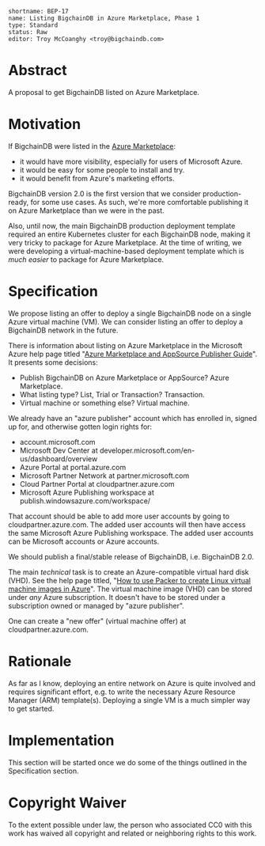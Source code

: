 ```
shortname: BEP-17
name: Listing BigchainDB in Azure Marketplace, Phase 1
type: Standard
status: Raw
editor: Troy McCoanghy <troy@bigchaindb.com>
```

# Abstract

A proposal to get BigchainDB listed on Azure Marketplace.

# Motivation

If BigchainDB were listed in the [Azure Marketplace](https://azuremarketplace.microsoft.com/en-us/marketplace/):

- it would have more visibility, especially for users of Microsoft Azure.
- it would be easy for some people to install and try.
- it would benefit from Azure's marketing efforts.

BigchainDB version 2.0 is the first version that we consider production-ready, for some use cases. As such, we're more comfortable publishing it on Azure Marketplace than we were in the past.

Also, until now, the main BigchainDB production deployment template required an entire Kubernetes cluster for each BigchainDB node, making it very tricky to package for Azure Marketplace. At the time of writing, we were developing a virtual-machine-based deployment template which is _much easier_ to package for Azure Marketplace.

# Specification

We propose listing an offer to deploy a single BigchainDB node on a single Azure virtual machine (VM). We can consider listing an offer to deploy a BigchainDB network in the future.

There is information about listing on Azure Marketplace in the Microsoft Azure help page titled "[Azure Marketplace and AppSource Publisher Guide](https://docs.microsoft.com/en-us/azure/marketplace/marketplace-publishers-guide)". It presents some decisions:

- Publish BigchainDB on Azure Marketplace or AppSource? Azure Marketplace.
- What listing type? List, Trial or Transaction? Transaction.
- Virtual machine or something else? Virtual machine.

We already have an "azure publisher" account which has enrolled in, signed up for, and otherwise gotten login rights for:

* account.microsoft.com
* Microsoft Dev Center at developer.microsoft.com/en-us/dashboard/overview
* Azure Portal at portal.azure.com
* Microsoft Partner Network at partner.microsoft.com
* Cloud Partner Portal at cloudpartner.azure.com
* Microsoft Azure Publishing workspace at publish.windowsazure.com/workspace/

That account should be able to add more user accounts by going to cloudpartner.azure.com. The added user accounts will then have access the same Microsoft Azure Publishing workspace. The added user accounts can be Microsoft accounts or Azure accounts.

We should publish a final/stable release of BigchainDB, i.e. BigchainDB 2.0.

The main _technical_ task is to create an Azure-compatible virtual hard disk (VHD).
See the help page titled, "[How to use Packer to create Linux virtual machine images in Azure](https://docs.microsoft.com/en-us/azure/virtual-machines/linux/build-image-with-packer)".
The virtual machine image (VHD) can be stored under _any_ Azure subscription. It doesn't have to be stored under a subscription owned or managed by "azure publisher".

One can create a "new offer" (virtual machine offer) at cloudpartner.azure.com.

# Rationale

As far as I know, deploying an entire network on Azure is quite involved and requires significant effort, e.g. to write the necessary Azure Resource Manager (ARM) template(s). Deploying a single VM is a much simpler way to get started.

# Implementation

This section will be started once we do some of the things outlined in the Specification section.

# Copyright Waiver

To the extent possible under law, the person who associated CC0 with this work has waived all copyright and related or neighboring rights to this work.
